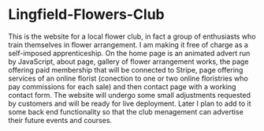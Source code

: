 # Lingfield-Flowers-Club

This is the website for a local flower club, in fact a group of enthusiasts who train themselves in flower arrangement. I am making it free of charge as a self-imposed apprenticeship. On the home page is an animated advert run by JavaScript, about page, gallery of flower arrangement works, the page offering paid membership that will be connected to Stripe, page offering services of an online florist (conection to one or two online floristries who pay commissions for each sale) and then contact page with a working contact form. 
The website will undergo some small adjustments requested by customers and will be ready for live deployment.
Later I plan to add to it some back end functionality so that the club menagement can advertise their future events and courses.
 
